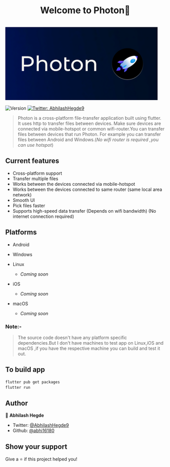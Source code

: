 <h1 align="center">Welcome to Photon👋</h1><br>
<img src="photon.png" width="480px"></h1>
<p>
  <img alt="Version" src="https://img.shields.io/badge/version-1.0.0-blue.svg?cacheSeconds=2592000" />
  <a href="https://twitter.com/AbhilashHegde9" target="_blank">
    <img alt="Twitter: AbhilashHegde9" src="https://img.shields.io/twitter/follow/AbhilashHegde9.svg?style=social" />
  </a>
</p>

> Photon is a cross-platform file-transfer application built using flutter. It uses http to transfer files between devices. Make sure devices are connected via mobile-hotspot or common wifi-router.You can transfer files between devices that run Photon. For example you can transfer files between Android and Windows.(*No wifi router is required ,you can use  hotspot*)

## Current features
- Cross-platform support 
- Transfer multiple files 
- Works between the devices connected via mobile-hotspot
- Works between the devices connected to same router (same local area network)
- Smooth UI
- Pick files faster 
- Supports high-speed data transfer (Depends on wifi bandwidth) 
(No internet connection required)
## Platforms
- Android
- Windows
 
- Linux
  - *Coming soon*
- iOS     
  - *Coming soon*
- macOS   
  - *Coming soon*

### Note:- 
>The source code doesn't have any platform specific dependencies.But I don't have machines to test app on Linux,iOS and macOS ,if you have the respective machine you can build and test it out.

## To build app
```sh
flutter pub get packages
flutter run
```



## Author

👤 **Abhilash Hegde**

* Twitter: [@AbhilashHegde9](https://twitter.com/AbhilashHegde9)
* Github: [@abhi16180](https://github.com/abhi16180)

## Show your support

Give a ⭐️ if this project helped you!

